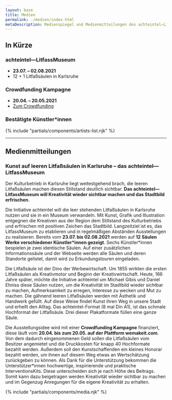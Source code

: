 ```yaml
---
layout: base
title: Medien
permalink: ./medien/index.html
metaDescription: Medienspiegel und Medienmitteilungen des achteintel—LitfassMuseum in Karlsruhe.
---
```


## In Kürze

### achteintel—LitfassMuseum

- **23.07. – 02.08.2021** 
- 12 + 1 Litfaßsäulen in Karlsruhe

### Crowdfunding Kampagne

- **20.04. – 20.05.2021**
- [Zum Crowdfunding](https://wemakeit.com/projects/achteintel-litfassmuseum)

### Bestätigte Künstler\*innen

{% include "partials/components/artists-list.njk" %}

---

<h2 id="medienmitteilungen">Medienmitteilungen</h2>

### Kunst auf leeren Litfaßsäulen in Karlsruhe – das achteintel—LitfassMuseum

Der Kulturbetrieb in Karlsruhe liegt weitestgehend brach, die leeren Litfaßsäulen machen diesen Stillstand deutlich sichtbar. **Das achteintel—LitfassMuseum will Kreativität wieder sichtbar machen und das Stadtbild erfrischen**.

Die Initiative achteintel will die leer stehenden Litfaßsäulen in Karlsruhe nutzen und sie in ein Museum verwandeln. Mit Kunst, Grafik und Illustration entgegnen die Kreativen aus der Region dem Stillstand des Kulturbetriebs und erfrischen mit positiven Zeichen das Stadtbild. Langzeitziel ist es, das LitfassMuseum zu etablieren und in regelmäßigen Abständen Ausstellungen zu realisieren. Bereits vom **23.07. bis 02.08.2021** werden auf **12 Säulen Werke verschiedener Künstler\*innen gezeigt**. Sechs Künstler\*innen bespielen je zwei identische Säulen. Auf einer zusätzlichen Informationssäule und der Webseite werden alle Säulen und deren Standorte gelistet, damit wird zu Erkundungstouren eingeladen.

Die Litfaßsäule ist der Dino der Werbewirtschaft. Um 1855 wirkten die ersten Litfaßsäulen als Kreativmotor und Beginn der Kreativwirtschaft. Heute, 166 Jahre später, möchte die Initiative achteintel um Michael Gibis und Daniel Ehniss diese Säulen nutzen, um die Kreativität im Stadtbild wieder sichtbar zu machen, Aufmerksamkeit zu erregen, Interesse zu wecken und Mut zu machen. Die gähnend leeren Litfaßsäulen werden mit Ästhetik und Handwerk gefüllt. Auf diese Weise findet Kunst ihren Weg in unsere Stadt und erhellt den Alltag. Das achteintel-Format (8 mal Din A1), ist das schmale Hochformat der Litfaßsäule. Drei dieser Plakatformate füllen eine ganze Säule.

Die Ausstellungsidee wird mit einer **Crowdfunding Kampagne** finanziert, diese läuft vom **20.04. bis zum 20.05. auf der Plattform wemakeit.com**. Von dem dadurch eingenommenen Geld sollen die Litfaßsäulen vom Besitzer angemietet und die Druckkosten für knapp 40 Hochformate bezahlt werden. Außerdem soll den Kunstschaffenden ein kleines Honorar bezahlt werden, um ihnen auf diesem Weg etwas an Wertschätzung zurückgeben zu können. Als Dank für die Unterstützung bekommen die Unterstützer\*innen hochwertige, inspirierende und praktische InterventionsKits. Diese unterscheiden sich je nach Höhe des Beitrags. Somit kann dazu beigetragen werden Kreativität wieder sichtbar zu machen und im Gegenzug Anregungen für die eigene Kreativität zu erhalten.

{% include "partials/components/media.njk" %}
